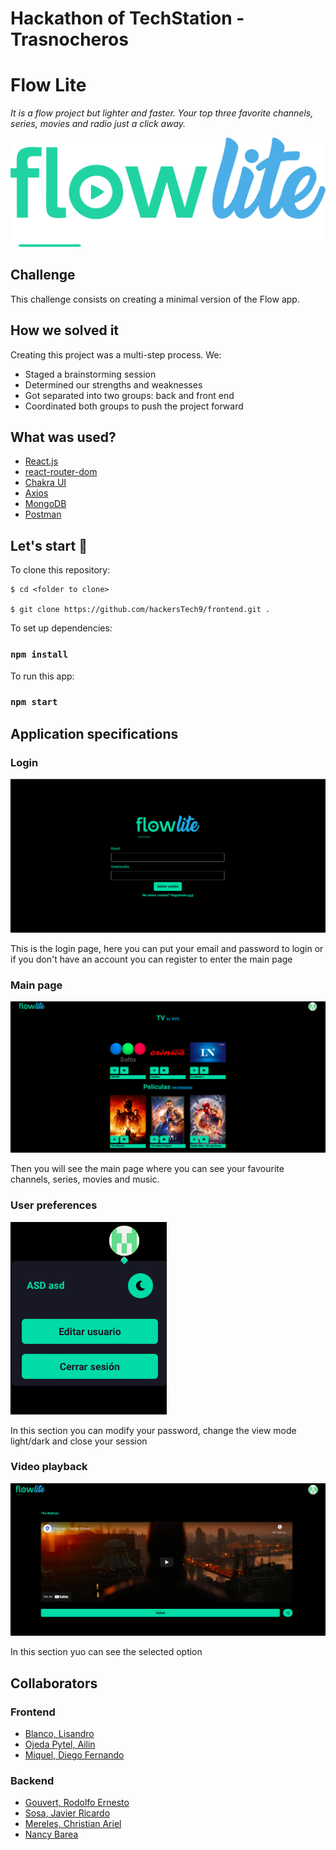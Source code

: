 # Hackathon of TechStation - Trasnocheros
# Flow Lite

_It is a flow project but lighter and faster.
Your top three favorite channels, series, movies and radio just a click away._

<img src='https://github.com/hackersTech9/frontend/blob/main/src/Assets/flow.lite.png' alt='portada'/>

## Challenge

This challenge consists on creating a minimal version of the Flow app.

## How we solved it

Creating this project was a multi-step process. We:

- Staged a brainstorming session
- Determined our strengths and weaknesses
- Got separated into two groups: back and front end
- Coordinated both groups to push the project forward


## What was used?

- [React.js](https://es.reactjs.org/)
- [react-router-dom](https://v5.reactrouter.com/web/guides/quick-start)
- [Chakra UI](https://chakra-ui.com/docs/getting-started)
- [Axios](https://axios-http.com/docs/intro)
- [MongoDB](https://www.mongodb.com/)
- [Postman](https://www.postman.com/)

## Let's start 🚀

To clone this repository:

```
$ cd <folder to clone>

$ git clone https://github.com/hackersTech9/frontend.git .

```

To set up dependencies:
### `npm install`

To run this app:
### `npm start`

## Application specifications

### Login

<img src='https://github.com/hackersTech9/frontend/blob/main/src/Assets/login-lite.png' alt='portada'/>

This is the login page, here you can put your email and password to login or if you don't have an account you can register to enter the main page

### Main page

<img src='https://github.com/hackersTech9/frontend/blob/main/src/Assets/lite-main.png' alt='portada'/>

Then you will see the main page where you can see your favourite channels, series, movies and music.

### User preferences

<img src='https://github.com/hackersTech9/frontend/blob/main/src/Assets/lite-preferen.png' alt='portada'/>

In this section you can modify your password, change the view mode light/dark and close your session

### Video playback

<img src='https://github.com/hackersTech9/frontend/blob/main/src/Assets/lite-play.png' alt='portada'/>

In this section yuo can see the selected option

## Collaborators

### Frontend
- [Blanco, Lisandro](https://github.com/liisandrob)
- [Ojeda Pytel, Ailin](https://github.com/AilinI)
- [Miquel, Diego Fernando](https://github.com/dfmiquel/)

### Backend
- [Gouvert, Rodolfo Ernesto](https://github.com/gouvertrodolfo)
- [Sosa, Javier Ricardo](https://github.com/Janegro09)
- [Mereles, Christian Ariel](https://github.com/chrismer)
- [Nancy Barea](https://github.com/nancybarea/)
